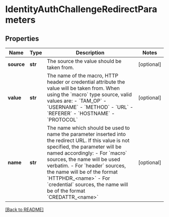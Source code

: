 # IdentityAuthChallengeRedirectParameters


## Properties

Name | Type | Description | Notes
------------ | ------------- | ------------- | -------------
**source** | **str** | The source the value should be taken from.  | [optional] 
**value** | **str** | The name of the macro, HTTP header or credential attribute the value will be taken from. When using the &#x60;macro&#x60; type source, valid values are:    - &#x60;TAM_OP&#x60;   - &#x60;USERNAME&#x60;   - &#x60;METHOD&#x60;   - &#x60;URL&#x60;   - &#x60;REFERER&#x60;   - &#x60;HOSTNAME&#x60;   - &#x60;PROTOCOL&#x60;  | [optional] 
**name** | **str** | The name which should be used to name the parameter inserted into the redirect URL. If this value is not specified, the parameter will be named accordingly:    - For &#x60;macro&#x60; sources, the name will be used verbatim.   - For &#x60;header&#x60; sources, the name will be of the format &#x60;HTTPHDR_&lt;name&gt;&#x60;   - For &#x60;credential&#x60; sources, the name will be of the format &#x60;CREDATTR_&lt;name&gt;&#x60;  | [optional] 

[[Back to README]](../README.md)



